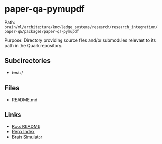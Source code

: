 # paper-qa-pymupdf

Path: `brain/ml/architecture/knowledge_systems/research/research_integration/paper-qa/packages/paper-qa-pymupdf`

Purpose: Directory providing source files and/or submodules relevant to its path in the Quark repository.

## Subdirectories
- tests/

## Files
- README.md

## Links
- [Root README](../../../../../../../../README.md)
- [Repo Index](../../../../../../../../repo_index.json)
- [Brain Simulator](../../../../../../../../brain/architecture/brain_simulator.py)
